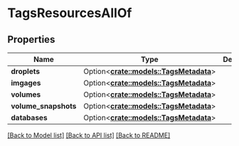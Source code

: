 # TagsResourcesAllOf

## Properties

Name | Type | Description | Notes
------------ | ------------- | ------------- | -------------
**droplets** | Option<[**crate::models::TagsMetadata**](tags_metadata.md)> |  | [optional]
**imgages** | Option<[**crate::models::TagsMetadata**](tags_metadata.md)> |  | [optional]
**volumes** | Option<[**crate::models::TagsMetadata**](tags_metadata.md)> |  | [optional]
**volume_snapshots** | Option<[**crate::models::TagsMetadata**](tags_metadata.md)> |  | [optional]
**databases** | Option<[**crate::models::TagsMetadata**](tags_metadata.md)> |  | [optional]

[[Back to Model list]](../README.md#documentation-for-models) [[Back to API list]](../README.md#documentation-for-api-endpoints) [[Back to README]](../README.md)


